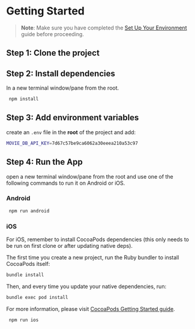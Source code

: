 # Getting Started

> **Note**: Make sure you have completed the [Set Up Your Environment](https://reactnative.dev/docs/set-up-your-environment) guide before proceeding.

## Step 1: Clone the project

## Step 2: Install dependencies  
In a new terminal window/pane from the root. 
```sh
 npm install
```
## Step 3: Add environment variables
create an `.env` file in the **root** of the project and add:

 ```sh
 MOVIE_DB_API_KEY=7d67c57be9ca6062a30eeea210a53c97
```
## Step 4: Run the App
open a new terminal window/pane from the root and use one of the following commands to run it on Android or iOS.

### Android

```sh
 npm run android 
```

### iOS

For iOS, remember to install CocoaPods dependencies (this only needs to be run on first clone or after updating native deps).

The first time you create a new project, run the Ruby bundler to install CocoaPods itself:

```sh
bundle install
```

Then, and every time you update your native dependencies, run:

```sh
bundle exec pod install
```

For more information, please visit [CocoaPods Getting Started guide](https://guides.cocoapods.org/using/getting-started.html).

```sh
 npm run ios
```
